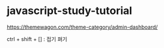 # javascript-study-tutorial








https://themewagon.com/theme-category/admin-dashboard/


ctrl + shift + [] : 접기 펴기